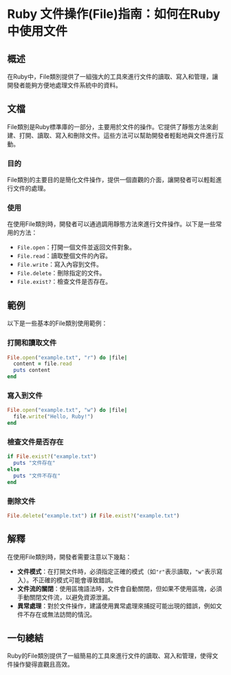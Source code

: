 <!--
Meta Description: # Ruby 文件操作(File)指南：如何在Ruby中使用文件 ## 概述 在Ruby中，File類別提供了一組強大的工具來進行文件的讀取、寫入和管理，讓開發者能夠方便地處理文件系統中的資料。 ## 文檔 File類別是Ruby標準庫的一部分，主要用於文件的操作。它提供了靜態方法來創建、打開、讀取...
Meta Keywords: file, ruby, example, txt, open
-->

# Ruby 文件操作(File)指南：如何在Ruby中使用文件

## 概述
在Ruby中，File類別提供了一組強大的工具來進行文件的讀取、寫入和管理，讓開發者能夠方便地處理文件系統中的資料。

## 文檔
File類別是Ruby標準庫的一部分，主要用於文件的操作。它提供了靜態方法來創建、打開、讀取、寫入和刪除文件。這些方法可以幫助開發者輕鬆地與文件進行互動。

### 目的
File類別的主要目的是簡化文件操作，提供一個直觀的介面，讓開發者可以輕鬆進行文件的處理。

### 使用
在使用File類別時，開發者可以通過調用靜態方法來進行文件操作。以下是一些常用的方法：

- `File.open`：打開一個文件並返回文件對象。
- `File.read`：讀取整個文件的內容。
- `File.write`：寫入內容到文件。
- `File.delete`：刪除指定的文件。
- `File.exist?`：檢查文件是否存在。

## 範例
以下是一些基本的File類別使用範例：

### 打開和讀取文件
```ruby
File.open("example.txt", "r") do |file|
  content = file.read
  puts content
end
```

### 寫入到文件
```ruby
File.open("example.txt", "w") do |file|
  file.write("Hello, Ruby!")
end
```

### 檢查文件是否存在
```ruby
if File.exist?("example.txt")
  puts "文件存在"
else
  puts "文件不存在"
end
```

### 刪除文件
```ruby
File.delete("example.txt") if File.exist?("example.txt")
```

## 解釋
在使用File類別時，開發者需要注意以下幾點：

- **文件模式**：在打開文件時，必須指定正確的模式（如`"r"`表示讀取，`"w"`表示寫入）。不正確的模式可能會導致錯誤。
- **文件流的關閉**：使用區塊語法時，文件會自動關閉，但如果不使用區塊，必須手動關閉文件流，以避免資源泄漏。
- **異常處理**：對於文件操作，建議使用異常處理來捕捉可能出現的錯誤，例如文件不存在或無法訪問的情況。

## 一句總結
Ruby的File類別提供了一組簡易的工具來進行文件的讀取、寫入和管理，使得文件操作變得直觀且高效。